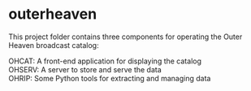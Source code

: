 # outerheaven
This project folder contains three components for operating the Outer Heaven broadcast catalog:  
  
  OHCAT: A front-end application for displaying the catalog  
  OHSERV: A server to store and serve the data  
  OHRIP: Some Python tools for extracting and managing data  
